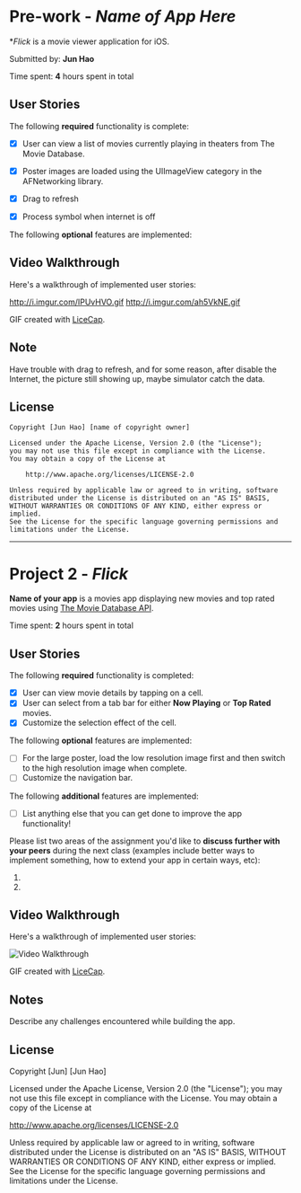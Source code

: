 # Pre-work - *Name of App Here*

**Flick* is a movie viewer application for iOS.

Submitted by: **Jun Hao**

Time spent: **4** hours spent in total

## User Stories

The following **required** functionality is complete:

* [X] User can view a list of movies currently playing in theaters from The Movie Database.
* [X] Poster images are loaded using the UIImageView category in the AFNetworking library.
* [X] Drag to refresh
* [X] Process symbol when internet is off


The following **optional** features are implemented:




## Video Walkthrough 

Here's a walkthrough of implemented user stories:

http://i.imgur.com/IPUvHVO.gif
http://i.imgur.com/ah5VkNE.gif

GIF created with [LiceCap](http://www.cockos.com/licecap/).

## Note

Have trouble with drag to refresh, and for some reason, after disable the Internet, the picture still showing up, maybe simulator catch the data.

## License

    Copyright [Jun Hao] [name of copyright owner]

    Licensed under the Apache License, Version 2.0 (the "License");
    you may not use this file except in compliance with the License.
    You may obtain a copy of the License at

        http://www.apache.org/licenses/LICENSE-2.0

    Unless required by applicable law or agreed to in writing, software
    distributed under the License is distributed on an "AS IS" BASIS,
    WITHOUT WARRANTIES OR CONDITIONS OF ANY KIND, either express or implied.
    See the License for the specific language governing permissions and
    limitations under the License.


***************************************************************

# Project 2 - *Flick*

**Name of your app** is a movies app displaying new movies and top rated movies using [The Movie Database API](http://docs.themoviedb.apiary.io/#).

Time spent: **2** hours spent in total

## User Stories

The following **required** functionality is completed:

- [X] User can view movie details by tapping on a cell.
- [X] User can select from a tab bar for either **Now Playing** or **Top Rated** movies.
- [X] Customize the selection effect of the cell.

The following **optional** features are implemented:

- [ ] For the large poster, load the low resolution image first and then switch to the high resolution image when complete.
- [ ] Customize the navigation bar.

The following **additional** features are implemented:

- [ ] List anything else that you can get done to improve the app functionality!

Please list two areas of the assignment you'd like to **discuss further with your peers** during the next class (examples include better ways to implement something, how to extend your app in certain ways, etc):

1. 
2. 

## Video Walkthrough 

Here's a walkthrough of implemented user stories:

<img src='http://i.imgur.com/ALduLqf.gifv' title='Video Walkthrough' width='' alt='Video Walkthrough' />

GIF created with [LiceCap](http://www.cockos.com/licecap/).

## Notes

Describe any challenges encountered while building the app.

## License

Copyright [Jun] [Jun Hao]

Licensed under the Apache License, Version 2.0 (the "License");
you may not use this file except in compliance with the License.
You may obtain a copy of the License at

http://www.apache.org/licenses/LICENSE-2.0

Unless required by applicable law or agreed to in writing, software
distributed under the License is distributed on an "AS IS" BASIS,
WITHOUT WARRANTIES OR CONDITIONS OF ANY KIND, either express or implied.
See the License for the specific language governing permissions and
limitations under the License.
